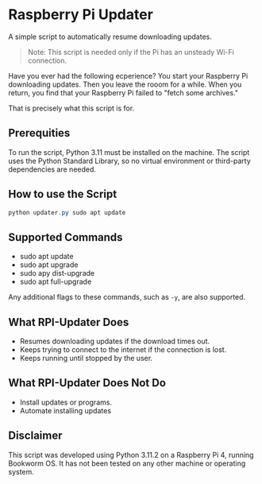 # Raspberry Pi Updater

A simple script to automatically resume downloading updates.

> Note: This script is needed only if the Pi has an unsteady Wi-Fi connection.

Have you ever had the following ecperience? You start your Raspberry Pi downloading updates. Then you leave the rooom for a while. When you return, you find that your Raspberry Pi failed to "fetch some archives."

That is precisely what this script is for.

## Prerequities

To run the script, Python 3.11 must be installed on the machine. The script uses the Python Standard Library, so no virtual environment or third-party dependencies are needed.

## How to use the Script

```powershell
python updater.py sudo apt update
```

## Supported Commands

* sudo apt update
* sudo apt upgrade
* sudo apy dist-upgrade
* sudo apt full-upgrade

Any additional flags to these commands, such as `-y`, are also supported.

## What RPI-Updater Does

* Resumes downloading updates if the download times out.
* Keeps trying to connect to the internet if the connection is lost.
* Keeps running until stopped by the user.

## What RPI-Updater Does Not Do

* Install updates or programs.
* Automate installing updates

## Disclaimer

This script was developed using Python 3.11.2 on a Raspberry Pi 4, running Bookworm OS. It has not been tested on any other machine or operating system.
